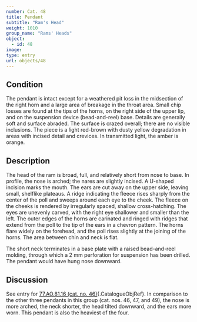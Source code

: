 ```yaml
---
number: Cat. 48
title: Pendant
subtitle: "Ram's Head"
weight: 1010
group_name: "Rams' Heads"
object:
  - id: 48
image:
type: entry
url: objects/48
---
```


## Condition

The pendant is intact except for a weathered pit loss in the midsection of the right horn and a large area of breakage in the throat area. Small chip losses are found at the tips of the horns, on the right side of the upper lip, and on the suspension device (bead-and-reel) base. Details are generally soft and surface abraded. The surface is crazed overall; there are no visible inclusions. The piece is a light red-brown with dusty yellow degradation in areas with incised detail and crevices. In transmitted light, the amber is orange.

## Description

The head of the ram is broad, full, and relatively short from nose to base. In profile, the nose is arched; the nares are slightly incised. A U-shaped incision marks the mouth. The ears are cut away on the upper side, leaving small, shelflike plateaus. A ridge indicating the fleece rises sharply from the center of the poll and sweeps around each eye to the cheek. The fleece on the cheeks is rendered by irregularly spaced, shallow cross-hatching. The eyes are unevenly carved, with the right eye shallower and smaller than the left. The outer edges of the horns are carinated and ringed with ridges that extend from the poll to the tip of the ears in a chevron pattern. The horns flare widely on the forehead, and the poll rises slightly at the joining of the horns. The area between chin and neck is flat.

The short neck terminates in a base plate with a raised bead-and-reel molding, through which a 2 mm perforation for suspension has been drilled. The pendant would have hung nose downward.

## Discussion

See entry for [77.AO.81.16 (cat. no. 46)](#cat-77.AO.81.16){.CatalogueObjRef}. In comparison to the other three pendants in this group (cat. nos. 46, 47, and 49), the nose is more arched, the neck shorter, the head tilted downward, and the ears more worn. This pendant is also the heaviest of the four.
